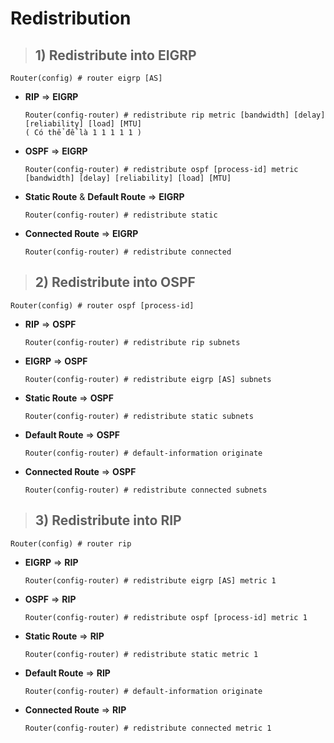 # Redistribution
> ## **1) Redistribute into EIGRP**
```
Router(config) # router eigrp [AS]
```
- **RIP** => **EIGRP**
    ```
    Router(config-router) # redistribute rip metric [bandwidth] [delay] [reliability] [load] [MTU]
    ( Có thể để là 1 1 1 1 1 )
    ```
- **OSPF** => **EIGRP**
    ```
    Router(config-router) # redistribute ospf [process-id] metric [bandwidth] [delay] [reliability] [load] [MTU]
    ```
- **Static Route** & **Default Route** => **EIGRP**
    ```
    Router(config-router) # redistribute static 
    ```
- **Connected Route** => **EIGRP**
    ```
    Router(config-router) # redistribute connected
> ## **2) Redistribute into OSPF**
```
Router(config) # router ospf [process-id]
```
- **RIP** => **OSPF**
    ```
    Router(config-router) # redistribute rip subnets
    ```
- **EIGRP** => **OSPF**
    ```
    Router(config-router) # redistribute eigrp [AS] subnets
    ```
- **Static Route** => **OSPF**
    ```
    Router(config-router) # redistribute static subnets
    ```
- **Default Route** => **OSPF**
    ```
    Router(config-router) # default-information originate
    ```
- **Connected Route** => **OSPF**
    ```
    Router(config-router) # redistribute connected subnets
    ```
> ## **3) Redistribute into RIP**
```
Router(config) # router rip
```
- **EIGRP** => **RIP**
    ```
    Router(config-router) # redistribute eigrp [AS] metric 1
    ```
- **OSPF** => **RIP**
    ```
    Router(config-router) # redistribute ospf [process-id] metric 1
    ```
- **Static Route** => **RIP**
    ```
    Router(config-router) # redistribute static metric 1
    ```
- **Default Route** => **RIP**
    ```
    Router(config-router) # default-information originate
    ```
- **Connected Route** => **RIP**
    ```
    Router(config-router) # redistribute connected metric 1
    ```
